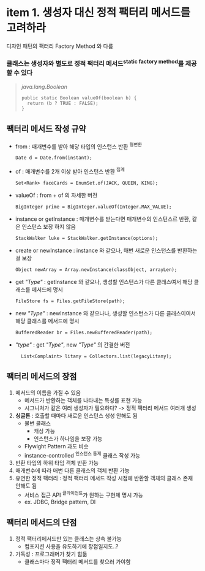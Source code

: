 <h1>item 1. 생성자 대신 정적 팩터리 메서드를 고려하라</h1>

디자인 패턴의 팩터리 Factory Method 와 다름

<h3>클래스는 생성자와 별도로 정적 팩터리 메서드<sup>static factory method</sup>를 제공할 수 있다</h3>

> _java.lang.Boolean_
> ~~~~
> public static Boolean valueOf(boolean b) {
>   return (b ? TRUE : FALSE);
> }
> ~~~~


<h2>팩터리 메서드 작성 규약</h2>

- from : 매개변수를 받아 해당 타입의 인스턴스 반환 <sup>형변환</sup>
   ~~~~
   Date d = Date.from(instant);
   ~~~~
- of : 매개변수를 2개 이상 받아 인스턴스 반환  <sup>집계</sup>
   ~~~~
   Set<Rank> faceCards = EnumSet.of(JACK, QUEEN, KING);
   ~~~~
- valueOf : from + of 의 자세한 버전
   ~~~~
   BigInteger prime = BigInteger.valueOf(Integer.MAX_VALUE);
   ~~~~
- instance or getInstance : 매개변수를 받는다면 매개변수의 인스턴스르 반환, 같은 인스턴스 보장 하지 않음  
   ~~~~
   StackWalker luke = StackWalker.getInstance(options);
   ~~~~
- create or newInstance : instance 와 같으나, 매번 새로운 인스턴스를 반환하는 걸 보장
   ~~~~
   Object newArray = Array.newInstance(classObject, arrayLen);
   ~~~~
- get _"Type"_ : getInstance 와 같으나, 생성할 인스턴스가 다른 클래스여서 해당 클래스를 메서드에 명시  
   ~~~~
   FileStore fs = Files.getFileStore(path);
   ~~~~
- new _"Type"_ : newInstance 와 같으나나, 생성할 인스턴스가 다른 클래스이여서 해당 클래스를 메서드에 명시  
   ~~~~
   BufferedReader br = Files.newBufferedReader(path);
   ~~~~
- _"type"_ : get _"Type"_, new _"Type"_ 의 간결한 버전
   ~~~~
     List<Complaint> litany = Collectors.list(legacyLitany);
   ~~~~

<h2>팩터리 메서드의 장점</h2>

1. 메서드의 이름을 가질 수 있음   
   - 메서드가 반환하는 객체를 나타내는 특성를 표현 가능
   - 시그니처가 같은 여러 생성자가 필요하다? -> 정적 팩터리 메서드 여러개 생성
2. **싱글톤** : 호출할 때마다 새로운 인스턴스 생성 안해도 됨    
   - 불변 클래스  
     - 캐싱 가능  
     - 인스턴스가 하나임을 보장 가능
   - Flywight Pattern 과도 비슷
   - instance-controlled <sup>인스턴스 통제</sup> 클래스 작성 가능
3. 반환 타입의 하위 타입 객체 반환 가능  
4. 매개변수에 따라 매번 다른 클래스의 객체 반환 가능  
5. 유연한 정적 팩터리 : 정적 팩터리 메서드 작성 시점에 반환할 객체의 클래스 존재 안해도 됨
   - 서비스 접근 API <sup>클라이언트</sup>가 원하는 구현체 명시 가능 
   - ex. JDBC, Bridge pattern, DI

    
<h2>팩터리 메서드의 단점</h2>

1. 정적 팩터리메서드만 있는 클래스는 상속 불가능  
   - 컴포지션 사용을 유도하기에 장점일지도..?  
2. 가독성 : 프로그래머가 찾기 힘듦
   - 클래스마다 정적 팩터리 메서드를 찾으러 가야함
   
